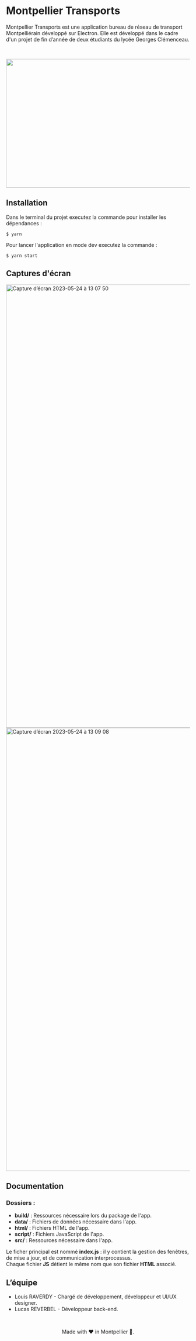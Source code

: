 # Montpellier Transports

Montpellier Transports est une application bureau de réseau de transport Montpelliérain développé sur Electron. Elle est développé dans le cadre d'un projet de fin d’année de deux étudiants du lycée Georges Clémenceau.

</br>

<p align="center">
  <img width="712" height="352" src="https://github.com/LouisRaverdy/MontpellierTransports/assets/47295080/6af4b169-11ad-4ef6-bde9-6c0fef0b6d38">
</p>


## Installation

Dans le terminal du projet executez la commande pour installer les dépendances :
```console
$ yarn
```

Pour lancer l'application en mode dev executez la commande : 
```console
$ yarn start
```
## Captures d'écran

<img width="1212" alt="Capture d’écran 2023-05-24 à 13 07 50" src="https://github.com/LouisRaverdy/MontpellierTransports/assets/47295080/35e266c2-1629-462e-834d-55893aeb8a42">
<img width="1212" alt="Capture d’écran 2023-05-24 à 13 09 08" src="https://github.com/LouisRaverdy/MontpellierTransports/assets/47295080/7a138c1a-9eb7-4560-bf77-bcae4f1e4d80">

## Documentation

### Dossiers :
- **build/** : Ressources nécessaire lors du package de l'app.
- **data/** : Fichiers de données nécessaire dans l'app.
- **html/** : Fichiers HTML de l'app.
- **script/** : Fichiers JavaScript de l'app.
- **src/** : Ressources nécessaire dans l'app.

Le ficher principal est nommé **index.js** : il y contient la gestion des fenêtres, de mise a jour, et de communication interprocessus.</br>
Chaque fichier **JS** détient le même nom que son fichier **HTML** associé.

## L’équipe
- Louis RAVERDY  - Chargé de développement, développeur et UI/UX designer.
- Lucas REVERBEL - Développeur back-end.

</br>
<p align="center">
  Made with ❤️ in Montpellier 🌴.
</p>
